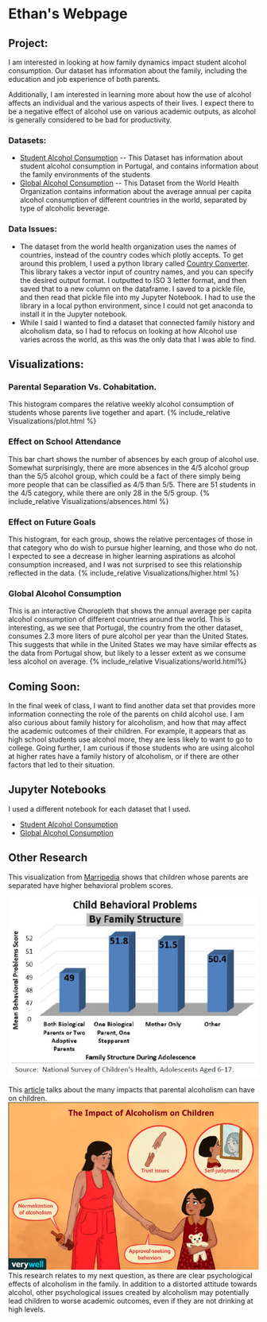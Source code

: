 # Ethan's Webpage

## Project:
I am interested in looking at how family dynamics impact student alcohol consumption.  Our dataset has information about the family, including the education and job experience of both parents.

Additionally, I am interested in learning more about how the use of alcohol affects an individual and the various aspects of their lives.  I expect there to be a negative effect of alcohol use on various academic outputs, as alcohol is generally considered to be bad for productivity.
### Datasets:
* [Student Alcohol Consumption](https://www.kaggle.com/uciml/student-alcohol-consumption)
-- This Dataset has information about student alcohol consumption in Portugal, and contains information about the family environments of the students
* [Global Alcohol Consumption](https://data.world/fivethirtyeight/alcohol-consumption)
-- This Dataset from the World Health Organization contains information about the average annual per capita alcohol consumption of different countries in the world, separated by type of alcoholic beverage.

### Data Issues:
- The dataset from the world health organization uses the names of countries, instead of the country codes which plotly accepts.  To get around this problem, I used a python library called [Country Converter](https://pypi.org/project/country-converter/).  This library takes a vector input of country names, and you can specify the desired output format.  I outputted to ISO 3 letter format, and then saved that to a new column on the dataframe.  I saved to a pickle file, and then read that pickle file into my Jupyter Notebook.  I had to use the library in a local python environment, since I could not get anaconda to install it in the Jupyter notebook.
-  While I said I wanted to find a dataset that connected family history and alcoholism data, so I had to refocus on looking at how Alcohol use varies across the world, as this was the only data that I was able to find.

## Visualizations:

### Parental Separation Vs. Cohabitation.
This histogram compares the relative weekly alcohol consumption of students whose parents live together and apart.
{% include_relative Visualizations/plot.html %}

### Effect on School Attendance
This bar chart shows the number of absences by each group of alcohol use.  Somewhat surprisingly, there are more absences in the 4/5 alcohol group than the 5/5 alcohol group, which could be a fact of there simply being more people that can be classified as 4/5 than 5/5.  There are 51 students in the 4/5 category, while there are only 28 in the 5/5 group.
{% include_relative Visualizations/absences.html %}

### Effect on Future Goals
This histogram, for each group, shows the relative percentages of those in that category who do wish to pursue higher learning, and those who do not.  I expected to see a decrease in higher learning aspirations as alcohol consumption increased, and I was not surprised to see this relationship reflected in the data.
{% include_relative Visualizations/higher.html %}

### Global Alcohol Consumption
This is an interactive Choropleth that shows the annual average per capita alcohol consumption of different countries around the world.  This is interesting, as we see that Portugal, the country from the other dataset, consumes 2.3 more liters of pure alcohol per year than the United States.  This suggests that while in the United States we may have similar effects as the data from Portugal show, but likely to a lesser extent as we consume less alcohol on average.
{% include_relative Visualizations/world.html%}



## Coming Soon:
In the final week of class, I want to find another data set that provides more information connecting the role of the parents on child alcohol use.  I am also curious about family history for alcoholism, and how that may affect the academic outcomes of their children.  For example, it appears that as high school students use alcohol more, they are less likely to want to go to college.  Going further, I am curious if those students who are using alcohol at higher rates have a family history of alcoholism, or if there are other factors that led to their situation.

## Jupyter Notebooks
I used a different notebook for each dataset that I used.
* [Student Alcohol Consumption](Visualizations/notebook.html)
* [Global Alcohol Consumption](Visualizations/notebook2.html)


## Other Research
This visualization from [Marripedia](http://marripedia.org/effects.of.divorce.on.children.s.behavior) shows that children whose parents are separated have higher behavioral problem scores.

![Visual](Visualizations/childbehavioral.jpeg)

This [article](https://www.verywellmind.com/the-effects-of-parental-alcoholism-on-children-67233) talks about the many impacts that parental alcoholism can have on children.
![Picture](Visualizations/parent_alc.png)
This research relates to my next question, as there are clear psychological effects of alcoholism in the family.  In addition to a distorted attitude towards alcohol, other psychological issues created by alcoholism may potentially lead children to worse academic outcomes, even if they are not drinking at high levels.
